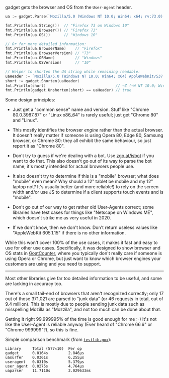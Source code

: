 gadget gets the browser and OS from the `User-Agent` header.

```go
ua := gadget.Parse(`Mozilla/5.0 (Windows NT 10.0; Win64; x64; rv:73.0) Gecko/20100101 Firefox/73.0`)

fmt.Println(ua.String())  // "Firefox 73 on Windows 10"
fmt.Println(ua.Browser()) // "Firefox 73"
fmt.Println(ua.OS())      // "Windows 10"

// Or for more detailed information:
fmt.Println(ua.BrowserName)    // "Firefox"
fmt.Println(ua.BrowserVersion) // "73"
fmt.Println(ua.OSName)         // "Windows"
fmt.Println(ua.OSVersion)      // "10"

// Helper to shorten the UA string while remaining readable:
uaHeader := `Mozilla/5.0 (Windows NT 10.0; Win64; x64) AppleWebKit/537.36 (KHTML, like Gecko) Chrome/81.0.4029.0 Safari/537.36`
short := gadget.Shorten(uaHeader)
fmt.Println(short)                               // ~Z (~W NT 10.0; Win64; x64) ~a537.36 ~G ~c81.0.4029.0 ~s537.36
fmt.Println(gadget.Unshorten(short) == uaHeader) // true
```

Some design principles:

- Just get a "common sense" name and version. Stuff like "Chrome 80.0.3987.87"
  or "Linux x86_64" is rarely useful; just get "Chrome 80" and "Linux".

- This mostly identifies the browser *engine* rather than the actual browser. It
  doesn't really matter if someone is using Opera 80, Edge 80, Samsung browser,
  or Chrome 80: they all exhibit the same behaviour, so just report it as
  "Chrome 80".

- Don't try to guess if we're dealing with a bot. Use [zgo.at/isbot][isbot] if
  you want to do that. This also doesn't go out of its way to parse the bot
  name; it's mostly intended for actual browsers people use.

- It also doesn't try to determine if this is a "mobile" browser; what does
  "mobile" even mean? Why should a 12" tablet be mobile and my 12" laptop not?
  It's usually better (and more reliable!) to rely on the screen width and/or
  use JS to determine if a client supports touch events and is "mobile".

- Don't go out of our way to get rather old User-Agents correct; some libraries
  have test cases for things like "Netscape on Windows ME", which doesn't strike
  me as very useful in 2020.

- If we don't know, then we don't know. Don't return useless values like
  "AppleWebKit 605.1.15" if there is no other information.

While this won't cover 100% of the use cases, it makes it fast and easy to use
for other use cases. Specifically, it was designed to show browser and OS stats
in [GoatCounter][gc], where you typically don't really care if someone is using
Opera or Chrome, but just want to know which browser engines your customers are
using and you need to support.

[isbot]: https://github.com/arp242/isbot
[gc]: https://github.com/zgoat/goatcounter

---

Most other libraries give far too detailed information to be useful, and some
are lacking in accuracy too.

There's a small tail-end of browsers that aren't recognized correctly; only 17
out of those 371,021 are parsed to "junk data" (or 46 requests in total, out of
9.4 million). This is mostly due to people sending junk data such as misspelling
Mozilla as "Mozzila", and not too much can be done about that.

Getting it right 99.999995% of the time is good enough for me :-) It's not like
the User-Agent is reliable anyway (Ever heard of "Chrome 66.6" or "Chrome
999999"?), so this is fine.

Simple comparison benchmark (from [`testlib.gox`](/testlib.gox)):

    Library     Total (577×10)  Per op
    gadget      0.0164s         2.846µs
    uasurfer    0.0361s         6.255µs
    useragent   0.0310s         5.379µs
    user_agent  0.0275s         4.764µs
    uaparser    11.7110s        2.029633ms
